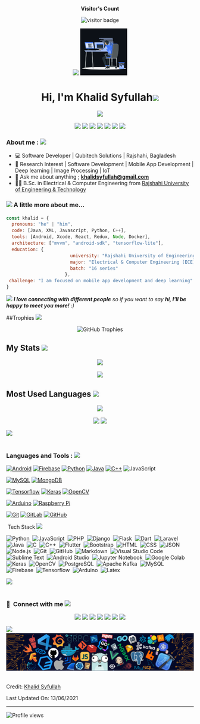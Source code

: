 <p align="center"><b>Visitor's Count</b></p>
<p align="center"><img src="https://profile-counter.glitch.me/%7BKhalid-Syfullah%7D/count.svg" alt="visitor badge"/>

<p align="center">
 <img src="https://user-images.githubusercontent.com/73097560/115834477-dbab4500-a447-11eb-908a-139a6edaec5c.gif">
 <img width="25%" height="25%" src="https://raw.githubusercontent.com/SubhadeepZilong/SubhadeepZilong/main/icons/animation_500_kxa883sd.gif">

 </p>

<h1 align="center">Hi, I'm Khalid Syfullah<img width="30px" src="https://raw.githubusercontent.com/iampavangandhi/iampavangandhi/master/gifs/Hi.gif"></h1>
<p align="center">
  <a href="https://github.com/Khalid-Syfullah"><img src="https://readme-typing-svg.herokuapp.com?color=%2336BCF7&center=true&vCenter=true&lines=Hi+%2C+welcome+to+my+GitHub+Profile;I+am+Khalid!"></a>
 </p>
 
<p align="center">
<a href="https://khalidsyfullah.com"><img src="https://img.shields.io/badge/-khalidsyfullah-003399?style=for-the-badge&logo=Google-Chrome&logoColor=white"/></a>
 <a href="https://facebook.com/khalidfromplanetearth"><img src="https://img.shields.io/badge/-Khalid%20Syfullah-E4405F?style=for-the-badge&logo=Facebook&logoColor=white"/></a>
<a href="https://linkedin.com/in/Khalid-Syfullah"><img src="https://img.shields.io/badge/-Khalid%20Syfullah-0077B5?style=for-the-badge&logo=Linkedin&logoColor=white"/></a>
<a href="https://twitter.com/khalid_syfullah"><img src="https://img.shields.io/badge/-khalid_syfullah-1DA1F2?style=for-the-badge&logo=twitter&logoColor=white"/></a>
<a href="mailto:khalidsyfullah@gmail.com"><img src="https://img.shields.io/badge/-khalidsyfullah@gmail.com-D14836?style=for-the-badge&logo=Gmail&logoColor=white"/></a>
<a href="https://www.leetcode.com/khalid_syfullah"><img src="https://img.shields.io/badge/-Khalid%20Syfullah-FFA116?style=for-the-badge&logo=LeetCode&logoColor=white"/></a>
<a href="https://www.hackerrank.com/khalid_1610038"><img src="https://img.shields.io/badge/-Khalid%20Syfullah-2EC866?style=for-the-badge&logo=HackerRank&logoColor=white"/></a>
  
</p>

### About me : <img src="https://media2.giphy.com/media/QssGEmpkyEOhBCb7e1/giphy.gif?cid=ecf05e47a0n3gi1bfqntqmob8g9aid1oyj2wr3ds3mg700bl&rid=giphy.gif" width ="25">

- 💻 Software Developer | Qubitech Solutions | Rajshahi, Bagladesh
- :dart: Research Interest | Software Development | Mobile App Development | Deep learning | Image Processing | IoT
- :e-mail: Ask me about anything ; **khalidsyfullah@gmail.com**
- 👨‍🎓 B.Sc. in Electrical & Computer Engineering from  [Rajshahi University of Engineering & Technology](http://www.ruet.ac.bd)



### <img src="https://media.giphy.com/media/VgCDAzcKvsR6OM0uWg/giphy.gif" width="50"> A little more about me...  

```javascript
const khalid = {
  pronouns: "he" | "him",
  code: [Java, XML, Javascript, Python, C++],
  tools: [Android, Xcode, React, Redux, Node, Docker],
  architecture: ["mvvm", "android-sdk", "tensorflow-lite"],
  education: {
                        university: "Rajshahi University of Engineering & Technology (RUET)",
                        major: "Electrical & Computer Engineering (ECE)",
                        batch: "16 series"
                      },
 challenge: "I am focused on mobile app development and deep learning"
}
```

<img src="https://media.giphy.com/media/LnQjpWaON8nhr21vNW/giphy.gif" width="60"> <em><b>I love connecting with different people</b> so if you want to say <b>hi, I'll be happy to meet you more!</b> :)</em>

##Trophies <img src="https://media2.giphy.com/media/QssGEmpkyEOhBCb7e1/giphy.gif?cid=ecf05e47a0n3gi1bfqntqmob8g9aid1oyj2wr3ds3mg700bl&rid=giphy.gif" width ="25">

<p align="center">
 <img src="https://github-profile-trophy.vercel.app/?username=khalid-syfullah&theme=dracula&column=7" alt="GitHub Trophies" />
 </p>

## My Stats <img src="https://media2.giphy.com/media/QssGEmpkyEOhBCb7e1/giphy.gif?cid=ecf05e47a0n3gi1bfqntqmob8g9aid1oyj2wr3ds3mg700bl&rid=giphy.gif" width ="25">

<p align="center">
  <img src="https://github-readme-stats.vercel.app/api?username=Khalid-Syfullah&count_private=true&show_icons=true&&theme=chartreuse-dark&include_all_commits=true" width="400">
  </p>

<p align="center">
    <img src="https://github-readme-streak-stats.herokuapp.com?user=Khalid-Syfullah&theme=chartreuse-dark">
 </p>

## Most Used Languages <img src="https://media2.giphy.com/media/QssGEmpkyEOhBCb7e1/giphy.gif?cid=ecf05e47a0n3gi1bfqntqmob8g9aid1oyj2wr3ds3mg700bl&rid=giphy.gif" width ="25">


<p align="center">
  <img src="https://github-readme-stats.vercel.app/api/top-langs/?username=Khalid-Syfullah&layout=compact&hide=TSQL&theme=chartreuse-dark">
</p>

<p align="center">
 <img src="https://github-profile-summary-cards.vercel.app/api/cards/most-commit-language?username=khalid-syfullah&theme=gruvbox">
  <img src="https://github-profile-summary-cards.vercel.app/api/cards/repos-per-language?username=khalid-syfullah&theme=gruvbox">
 </p>

<img src="https://user-images.githubusercontent.com/73097560/115834477-dbab4500-a447-11eb-908a-139a6edaec5c.gif"><br><br>


### Languages and Tools : <img src="https://media2.giphy.com/media/QssGEmpkyEOhBCb7e1/giphy.gif?cid=ecf05e47a0n3gi1bfqntqmob8g9aid1oyj2wr3ds3mg700bl&rid=giphy.gif" width ="25">


[![Android](https://img.shields.io/badge/-Android-black?style=flat&logo=android&link=https://github.com/Khalid-Syfullah)](https://github.com/Khalid-Syfullah) 
[![Firebase](https://img.shields.io/badge/-Firebase-black?style=flat&logo=firebase&link=https://github.com/Khalid-Syfullah)](https://github.com/Khalid-Syfullah) 
[![Python](https://img.shields.io/badge/-Python-black?style=flat&logo=python&link=https://github.com/Dream-kid)](https://github.com/Khalid-Syfullah) 
[![Java](https://img.shields.io/badge/Java-orange?style=flat&logo=java&logoColor=white&link=https://github.com/Dream-kid)](https://github.com/Khalid-Syfullah) 
[![C++](https://img.shields.io/badge/-C/C%2B%2B-%2300599C?style=flat&logo=C%2B%2B&logoColor=ffffff)](https://github.com/Khalid-Syfullah) 
![JavaScript](https://img.shields.io/badge/-JavaScript-black?style=flat&logo=javascript&link=https://github.com/Khalid-Syfullah)


[![MySQL](https://img.shields.io/badge/-MySQL-black?style=flat&logo=mysql&link=https://github.com/Khalid-Syfullah)](https://github.com/Khalid-Syfullah)
[![MongoDB](https://img.shields.io/badge/-MongoDB-black?style=flat&logo=mongodb&link=https://github.com/Khalid-Syfullah)](https://github.com/Khalid-Syfullah)

[![Tensorflow](https://img.shields.io/badge/-Tensorflow-gray?style=flat&logo=tensorflow&link=https://github.com/Khalid-Syfullah)](https://github.com/Khalid-Syfullah) 
[![Keras](https://img.shields.io/badge/-Keras-red?style=flat&logo=keras&link=https://github.com/Khalid-Syfullah)](https://github.com/Khalid-Syfullah)
[![OpenCV](https://img.shields.io/badge/-OpenCV-gray?style=flat&logo=opencv&link=https://github.com/Khalid-Syfullah)](https://github.com/Khalid-Syfullah) 

[![Arduino](https://img.shields.io/badge/-Arduino-black?style=flat&logo=arduino&link=https://github.com/Khalid-Syfullah)](https://github.com/Khalid-Syfullah) 
[![Raspberry Pi](https://img.shields.io/badge/-Raspberrypi-black?style=flat&logo=raspberrypi&link=https://github.com/Khalid-Syfullah)](https://github.com/Khalid-Syfullah)

[![Git](https://img.shields.io/badge/-Git-black?style=flat&logo=git&link=https://github.com/Khalid-Syfullah)](https://github.com/Khalid-Syfullah)
[![GitLab](https://img.shields.io/badge/-GitLab-FCA121?style=flat&logo=gitlab&link=https://github.com/Khalid-Syfullah)](https://gitlab.com/Khalid-Syfullah)
[![GitHub](https://img.shields.io/badge/-GitHub-181717?style=flat&logo=github&link=https://github.com/Khalid-Syfullah)](https://github.com/Khalid-Syfullah)




 &nbsp;Tech Stack <img src="https://media2.giphy.com/media/QssGEmpkyEOhBCb7e1/giphy.gif?cid=ecf05e47a0n3gi1bfqntqmob8g9aid1oyj2wr3ds3mg700bl&rid=giphy.gif" width ="25">


![Python](https://img.shields.io/badge/-Python-05122A?style=flat&logo=python)&nbsp;
![JavaScript](https://img.shields.io/badge/-JavaScript-05122A?style=flat&logo=javascript)&nbsp;
![PHP](https://img.shields.io/badge/-PHP-05122A?style=flat&logo=php&logoColor=777BB4)&nbsp;
![Django](https://img.shields.io/badge/-Django-05122A?style=flat&logo=django&logoColor=092E20)&nbsp;
![Flask](https://img.shields.io/badge/-Flask-05122A?style=flat&logo=flask)&nbsp;
![Dart](https://img.shields.io/badge/-Dart-05122A?style=flat&logo=dart&logoColor=1075C2)&nbsp;
![Laravel](https://img.shields.io/badge/-Laravel-05122A?style=flat&logo=laravel&logoColor=FF2D20)&nbsp;
![Java](https://img.shields.io/badge/-Java-05122A?style=flat&logo=Java&logoColor=FFA518)&nbsp;
![C](https://img.shields.io/badge/-C-05122A?style=flat&logo=C&logoColor=A8B9CC)&nbsp;
![C++](https://img.shields.io/badge/-C++-05122A?style=flat&logo=C%2B%2B&logoColor=00599C)&nbsp;
![Flutter](https://img.shields.io/badge/-Flutter-05122A?style=flat&logo=flutter&logoColor=02569B)&nbsp;
![Bootstrap](https://img.shields.io/badge/-Bootstrap-05122A?style=flat&logo=bootstrap&logoColor=563D7C)&nbsp;
![HTML](https://img.shields.io/badge/-HTML-05122A?style=flat&logo=HTML5)&nbsp;
![CSS](https://img.shields.io/badge/-CSS-05122A?style=flat&logo=CSS3&logoColor=1572B6)&nbsp;
![JSON](https://img.shields.io/badge/-JSON-05122A?style=flat&logo=json&logoColor=000000)&nbsp;
![Node.js](https://img.shields.io/badge/-Node.js-05122A?style=flat&logo=node.js&logoColor=339933)&nbsp;
![Git](https://img.shields.io/badge/-Git-05122A?style=flat&logo=git)&nbsp;
![GitHub](https://img.shields.io/badge/-GitHub-05122A?style=flat&logo=github)&nbsp;
![Markdown](https://img.shields.io/badge/-Markdown-05122A?style=flat&logo=markdown)&nbsp;
![Visual Studio Code](https://img.shields.io/badge/-Visual%20Studio%20Code-05122A?style=flat&logo=visual-studio-code&logoColor=007ACC)&nbsp;
![Sublime Text](https://img.shields.io/badge/-Sublime%20Text-05122A?style=flat&logo=sublime-text&logoColor=FF9800)&nbsp;
![Android Studio](https://img.shields.io/badge/-Android%20Studio-05122A?style=flat&logo=android-studio&logoColor=3DDC84)&nbsp;
![Jupyter Notebook](https://img.shields.io/badge/-Jupyter%20Notebook-05122A?style=flat&logo=jupyter&logoColor=F37626)&nbsp;
![Google Colab](https://img.shields.io/badge/-Google%20Colab-05122A?style=flat&logo=google-colab&logoColor=F9AB00)&nbsp;
![Keras](https://img.shields.io/badge/-Keras-05122A?style=flat&logo=keras&logoColor=D00000)&nbsp;
![OpenCV](https://img.shields.io/badge/-OpenCV-05122A?style=flat&logo=opencv&logoColor=5C3EE8)&nbsp;
![PostgreSQL](https://img.shields.io/badge/-PostgreSQL-05122A?style=flat&logo=postgresql&logoColor=336791)&nbsp;
![Apache Kafka](https://img.shields.io/badge/-Apache%20Kafka-05122A?style=flat&logo=apache-kafka&logoColor=231F20)&nbsp;
![MySQL](https://img.shields.io/badge/-MySQL-05122A?style=flat&logo=mysql&logoColor=4479A1)&nbsp;
![Firebase](https://img.shields.io/badge/-Firebase-05122A?style=flat&logo=firebase&logoColor=FFCA28)&nbsp;
![Tensorflow](https://img.shields.io/badge/-Tensorflow-05122A?style=flat&logo=tensorflow&logoColor=FF6F00)&nbsp;
![Arduino](https://img.shields.io/badge/-Arduino-05122A?style=flat&logo=arduino&logoColor=00979D)&nbsp;
![Latex](https://img.shields.io/badge/-Latex-05122A?style=flat&logo=latex&logoColor=008080)&nbsp;

<img src="https://user-images.githubusercontent.com/73097560/115834477-dbab4500-a447-11eb-908a-139a6edaec5c.gif"><br><br>

### :link: &nbsp;Connect with me <img src="https://media2.giphy.com/media/QssGEmpkyEOhBCb7e1/giphy.gif?cid=ecf05e47a0n3gi1bfqntqmob8g9aid1oyj2wr3ds3mg700bl&rid=giphy.gif" width ="25">


<p align="center">
<a href="https://khalidsyfullah.com"><img src="https://img.shields.io/badge/-khalidsyfullah-003399?style=for-the-badge&logo=Google-Chrome&logoColor=white"/></a>
 <a href="https://facebook.com/khalidfromplanetearth"><img src="https://img.shields.io/badge/-Khalid%20Syfullah-E4405F?style=for-the-badge&logo=Facebook&logoColor=white"/></a>
<a href="https://linkedin.com/in/Khalid-Syfullah"><img src="https://img.shields.io/badge/-Khalid%20Syfullah-0077B5?style=for-the-badge&logo=Linkedin&logoColor=white"/></a>
<a href="https://twitter.com/khalid_syfullah"><img src="https://img.shields.io/badge/-khalid_syfullah-1DA1F2?style=for-the-badge&logo=twitter&logoColor=white"/></a>
<a href="mailto:khalidsyfullah@gmail.com"><img src="https://img.shields.io/badge/-khalidsyfullah@gmail.com-D14836?style=for-the-badge&logo=Gmail&logoColor=white"/></a>
<a href="https://www.leetcode.com/khalid_syfullah"><img src="https://img.shields.io/badge/-Khalid%20Syfullah-FFA116?style=for-the-badge&logo=LeetCode&logoColor=white"/></a>
<a href="https://www.hackerrank.com/khalid_1610038"><img src="https://img.shields.io/badge/-Khalid%20Syfullah-2EC866?style=for-the-badge&logo=HackerRank&logoColor=white"/></a>
</p>


<img src="https://user-images.githubusercontent.com/73097560/115834477-dbab4500-a447-11eb-908a-139a6edaec5c.gif">
<img src="https://raw.githubusercontent.com/KevinPatel04/KevinPatel04/master/header.png"><br><br>

Credit: [Khalid Syfullah](https://github.com/Khalid-Syfullah)

Last Updated On: 13/06/2021

----

![Profile views](https://gpvc.arturio.dev/Khalid-Syfullah)
